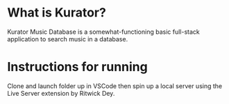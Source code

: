 # What is Kurator?
Kurator Music Database is a somewhat-functioning basic full-stack application to search music in a database.
# Instructions for running
Clone and launch folder up in VSCode then spin up a local server using the Live Server extension by Ritwick Dey.
